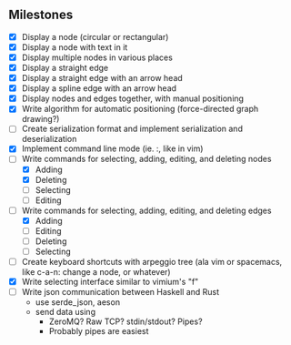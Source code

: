 Milestones
---
- [X] Display a node (circular or rectangular)
- [X] Display a node with text in it
- [X] Display multiple nodes in various places
- [X] Display a straight edge
- [X] Display a straight edge with an arrow head
- [X] Display a spline edge with an arrow head
- [X] Display nodes and edges together, with manual positioning
- [X] Write algorithm for automatic positioning (force-directed graph drawing?)
- [ ] Create serialization format and implement serialization and deserialization
- [X] Implement command line mode (ie. :, like in vim)
- [ ] Write commands for selecting, adding, editing, and deleting nodes
  - [X] Adding
  - [X] Deleting
  - [ ] Selecting
  - [ ] Editing
- [ ] Write commands for selecting, adding, editing, and deleting edges
  - [X] Adding
  - [ ] Editing
  - [ ] Deleting
  - [ ] Selecting
- [ ] Create keyboard shortcuts with arpeggio tree (ala vim or spacemacs, like c-a-n: change a node, or whatever)
- [X] Write selecting interface similar to vimium's "f"
- [ ] Write json communication between Haskell and Rust
  - use serde_json, aeson
  - send data using
    - ZeroMQ? Raw TCP? stdin/stdout? Pipes?
    - Probably pipes are easiest
